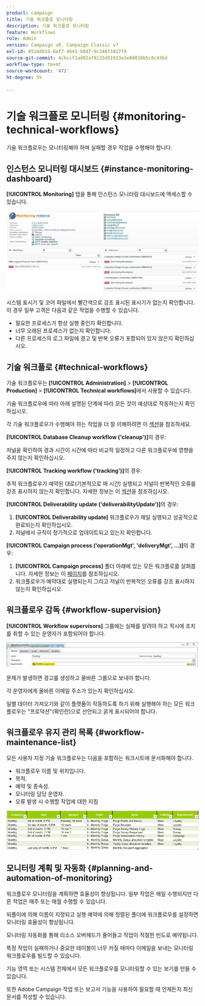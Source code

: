 ```yaml
---
product: campaign
title: 기술 워크플로 모니터링
description: 기술 워크플로 모니터링
feature: Workflows
role: Admin
version: Campaign v8, Campaign Classic v7
exl-id: 8524d916-8af7-4641-b047-9c348f1017fd
source-git-commit: 4cbccf1ad02af9133d51933e3e0d010b5c8c43bd
workflow-type: tm+mt
source-wordcount: '472'
ht-degree: 5%

---
```


# 기술 워크플로 모니터링 {#monitoring-technical-workflows}

기술 워크플로우는 모니터링해야 하며 실패할 경우 작업을 수행해야 합니다.

## 인스턴스 모니터링 대시보드 {#instance-monitoring-dashboard}

**[!UICONTROL Monitoring]** 탭을 통해 인스턴스 모니터링 대시보드에 액세스할 수 있습니다.

![](assets/monitoring_technical_workflows1.png)

시스템 표시기 및 코어 파일에서 빨간색으로 강조 표시된 표시기가 없는지 확인합니다. 이 경우 일부 고객은 다음과 같은 작업을 수행할 수 있습니다.

* 필요한 프로세스가 항상 실행 중인지 확인합니다.
* 너무 오래된 프로세스가 없는지 확인합니다.
* 다른 프로세스의 로그 파일에 경고 및 반복 오류가 포함되어 있지 않은지 확인하십시오.

## 기술 워크플로 {#technical-workflows}

기술 워크플로우는 **[!UICONTROL Administration]** > **[!UICONTROL Production]** > **[!UICONTROL Technical workflows]**&#x200B;에서 사용할 수 있습니다.

기술 워크플로우에 따라 아래 설명된 단계에 따라 모든 것이 예상대로 작동하는지 확인하십시오.

각 기술 워크플로우가 수행해야 하는 작업을 더 잘 이해하려면 이 [섹션](technical-workflows.md)을 참조하세요.

**[!UICONTROL Database Cleanup workflow ('cleanup')]**&#x200B;의 경우:

저널을 확인하여 경과 시간이 시간에 따라 비교적 일정하고 다른 워크플로우에 영향을 주지 않는지 확인하십시오.

**[!UICONTROL Tracking workflow ('tracking')]**&#x200B;의 경우:

추적 워크플로우가 예약된 대로(기본적으로 매 시간) 실행되고 저널이 반복적인 오류를 강조 표시하지 않는지 확인합니다. 자세한 정보는 이 [섹션](delivery.md)을 참조하십시오.

**[!UICONTROL Deliverability update ('deliverabilityUpdate')]**&#x200B;의 경우:

1. **[!UICONTROL Deliverability update]** 워크플로우가 매일 실행되고 성공적으로 완료되는지 확인하십시오.
1. 저널에서 규칙이 정기적으로 업데이트되고 있는지 확인합니다.

**[!UICONTROL Campaign process ('operationMgt', 'deliveryMgt', ...)]**&#x200B;의 경우:

1. **[!UICONTROL Campaign process]** 폴더 아래에 있는 모든 워크플로를 살펴봅니다. 자세한 정보는 이 [페이지](technical-workflows.md)를 참조하십시오.
1. 워크플로우가 예약대로 실행되는지 그리고 저널이 반복적인 오류를 강조 표시하지 않는지 확인하십시오.

## 워크플로우 감독 {#workflow-supervision}

**[!UICONTROL Workflow supervisors]** 그룹에는 실패를 알려야 하고 적시에 조치를 취할 수 있는 운영자가 포함되어야 합니다.

![](assets/monitoring_technical_workflows3.png)

문제가 발생하면 경고를 생성하고 올바른 그룹으로 보내야 합니다.

각 운영자에게 올바른 이메일 주소가 있는지 확인하십시오.

일별 데이터 가져오기와 같이 플랫폼이 작동하도록 하기 위해 실행해야 하는 모든 워크플로우는 &quot;프로덕션&quot;(확인란)으로 선언되고 굵게 표시되어야 합니다.

## 워크플로우 유지 관리 목록 {#workflow-maintenance-list}

모든 사용자 지정 기술 워크플로우는 다음을 포함하는 워크시트에 문서화해야 합니다.

* 워크플로우 이름 및 위치입니다.
* 목적.
* 예약 및 종속성.
* 모니터링 담당 운영자.
* 오류 발생 시 수행할 작업에 대한 지침

![](assets/monitoring_technical_workflows4.png)

## 모니터링 계획 및 자동화 {#planning-and-automation-of-monitoring}

워크플로우 모니터링을 계획하면 효율성이 향상됩니다. 일부 작업은 매일 수행되지만 다른 작업은 매주 또는 매월 수행할 수 있습니다.

되풀이에 의해 이름이 지정되고 실행 예약에 의해 정렬된 폴더에 워크플로우를 설정하면 모니터링 효율성이 향상됩니다.

모니터링 자동화를 통해 리소스 오버헤드가 줄어들고 작업이 적절한 빈도로 예약됩니다.

특정 작업이 실패하거나 중요한 테이블이 너무 커질 때마다 이메일을 보내는 모니터링 워크플로우를 빌드할 수 있습니다.

기능 영역 또는 시스템 전체에서 모든 워크플로우를 모니터링할 수 있는 보기를 만들 수 있습니다.

또한 Adobe Campaign 작업 또는 보고서 기능을 사용하여 필요할 때 언제든지 최신 문서를 작성할 수 있습니다.

